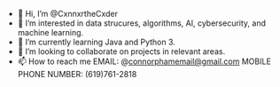 - 👋 Hi, I’m @CxnnxrtheCxder
- 👀 I’m interested in data strucures, algorithms, AI, cybersecurity, and machine learning.
- 🌱 I’m currently learning Java and Python 3.
- 💞️ I’m looking to collaborate on projects in relevant areas.
- 📫 How to reach me EMAIL: @connorphamemail@gmail.com  MOBILE PHONE NUMBER: (619)761-2818

<!---
CxnnxrtheCxder/CxnnxrtheCxder is a ✨ special ✨ repository because its `README.md` (this file) appears on your GitHub profile.
You can click the Preview link to take a look at your changes.
--->
